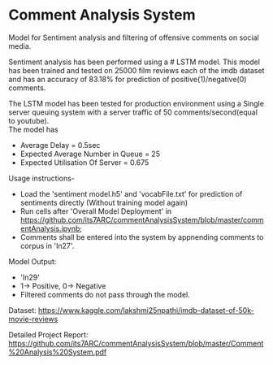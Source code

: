 # Comment Analysis System
Model for Sentiment analysis and filtering of offensive comments on social media.

Sentiment analysis has been performed using a # LSTM model. This model has been trained and tested on 25000 film reviews each of the imdb dataset and has an accuracy of 83.18% for prediction of positive(1)/negative(0) comments.


The LSTM model has been tested for production environment using a Single server queuing system with a server traffic of 50 comments/second(equal to youtube).   
The model has
- Average Delay = 0.5sec
- Expected Average Number in Queue = 25
- Expected Utilisation Of Server = 0.675

Usage instructions-
- Load the 'sentiment model.h5' and 'vocabFile.txt' for prediction of sentiments directly (Without training model again)
- Run cells after 'Overall Model Deployment' in https://github.com/its7ARC/commentAnalysisSystem/blob/master/commentAnalysis.ipynb; 
- Comments shall be entered into the system by appnending comments to corpus in 'In27'. 

Model Output: 
- 'In29' 
- 1-> Positive, 0-> Negative
- Filtered comments do not pass through the model.

Dataset: https://www.kaggle.com/lakshmi25npathi/imdb-dataset-of-50k-movie-reviews

Detailed Project Report: https://github.com/its7ARC/commentAnalysisSystem/blob/master/Comment%20Analysis%20System.pdf
